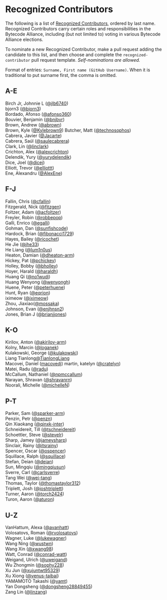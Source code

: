 # Recognized Contributors

The following is a list of [Recognized Contributors](https://github.com/bytecodealliance/governance/blob/main/TSC/charter.md#recognized-contributors), ordered by last name. Recognized Contributors carry certain roles and responsibilities in the Bytecode Alliance, including (but not limited to) voting in various Bytecode Alliance elections.

To nominate a new Recognized Contributor, make a pull request adding the candidate to this list, and then choose and complete the `recognized-contributor` pull request template. _Self-nominations are allowed._

Format of entries: `Surname, First name (GitHub Username)`. When it is traditional to put surname first, the comma is omitted.

## A-E

Birch Jr, Johnnie L ([@jlb6740](https://github.com/jlb6740))  
bjorn3 ([@bjorn3](https://github.com/bjorn3))  
Bordado, Afonso ([@afonso360](https://github.com/afonso360))  
Bouvier, Benjamin ([@bnjbvr](https://github.com/bnjbvr))  
Brown, Andrew ([@abrown](https://github.com/abrown))  
Brown, Kyle ([@Kylebrown9](https://github.com/Kylebrown9))
Butcher, Matt ([@technosophos](https://github.com/technosophos))  
Cabrera, Javier ([@Jacarte](https://github.com/Jacarte))  
Cabrera, Saúl ([@saulecabrera](https://github.com/saulecabrera))  
Clark, Lin ([@linclark](https://github.com/linclark))  
Crichton, Alex ([@alexcrichton](https://github.com/alexcrichton))  
Delendik, Yury ([@yurydelendik](https://github.com/yurydelendik))  
Dice, Joel ([@dicej](https://github.com/dicej))  
Elliott, Trevor ([@elliottt](https://github.com/elliottt))  
Ene, Alexandru ([@AlexEne](https://github.com/AlexEne))  

## F-J

Fallin, Chris ([@cfallin](https://github.com/cfallin))  
Fitzgerald, Nick ([@fitzgen](https://github.com/fitzgen))  
Foltzer, Adam ([@acfoltzer](https://github.com/acfoltzer))  
Freyler, Robin ([@robbepop](https://github.com/robbepop))  
Galli, Enrico ([@egalli](https://github.com/egalli))  
Gohman, Dan ([@sunfishcode](https://github.com/sunfishcode))  
Hardock, Brian ([@fibonacci1729](https://github.com/fibonacci1729))  
Hayes, Bailey ([@ricochet](https://github.com/ricochet))  
He Jie ([@jhe33](https://github.com/jhe33))  
He Liang ([@lum1n0us](https://github.com/lum1n0us))  
Heaton, Damian ([@dheaton-arm](https://github.com/dheaton-arm))  
Hickey, Pat ([@pchickey](https://github.com/pchickey))  
Holley, Bobby ([@bholley](https://github.com/bholley))  
Hoyer, Harald ([@haraldh](https://github.com/haraldh))  
Huang Qi ([@no1wudi](https://github.com/no1wudi))  
Huang Wenyong ([@wenyongh](https://github.com/wenyongh))  
Huene, Peter ([@peterhuene](https://github.com/peterhuene))  
Hunt, Ryan ([@eqrion](https://github.com/eqrion))  
iximeow ([@iximeow](https://github.com/iximeow))  
Zhou, Jiaxiao([@mossaka](https://github.com/mossaka))  
Johnson, Evan ([@enjhnsn2](https://github.com/enjhnsn2))  
Jones, Brian J ([@brianjjones](https://github.com/brianjjones))  

## K-O

Kirilov, Anton ([@akirilov-arm](https://github.com/akirilov-arm))  
Kolny, Marcin ([@loganek](https://github.com/loganek))  
Kulakowski, George ([@kulakowski](https://github.com/kulakowski-wasm))  
Liang Tianlong[@TianlongLiang](https://github.com/TianlongLiang)  
Macovei, Daniel ([macovedj](https://github.com/macovedj))
martin, katelyn ([@cratelyn](https://github.com/cratelyn))  
Matei, Radu ([@radu](https://github.com/radu-matei))  
McCallum, Nathaniel ([@npmccallum](https://github.com/npmccallum))  
Narayan, Shravan ([@shravanrn](https://github.com/shravanrn))  
Noorali, Michelle ([@michelleN](https://github.com/michelleN))  

## P-T

Parker, Sam ([@sparker-arm](https://github.com/sparker-arm))  
Penzin, Petr ([@penzn](https://github.com/penzn))  
Qin Xiaokang ([@qinxk-inter](https://github.com/qinxk-inter))  
Schneidereit, Till ([@tschneidereit](https://github.com/tschneidereit))  
Schoettler, Steve ([@stevelr](https://github.com/stevelr))  
Sharp, Jamey ([@jameysharp](https://github.com/jameysharp))  
Sinclair, Rainy ([@itsrainy](https://github.com/itsrainy))  
Spencer, Oscar ([@ospencer](https://github.com/ospencer))  
Squillace, Ralph ([@squillace](https://github.com/squillace))  
Stefan, Deian ([@deian](https://github.com/deian))  
Sun, Mingqiu ([@mingqiusun](https://github.com/mingqiusun))  
Sverre, Carl ([@carlsverre](https://github.com/carlsverre))  
Tang Wei ([@wei-tang](https://github.com/wei-tang))  
Thomas, Taylor ([@thomastaylor312](https://github.com/thomastaylor312))  
Triplett, Josh ([@joshtriplett](https://github.com/joshtriplett))  
Turner, Aaron ([@torch2424](https://github.com/torch2424))  
Turon, Aaron ([@aturon](https://github.com/aturon))  

## U-Z

VanHattum, Alexa ([@avanhatt](https://github.com/avanhatt))  
Volosatovs, Roman ([@rvolosatovs](https://github.com/rvolosatovs))  
Wagner, Luke ([@lukewagner](https://github.com/lukewagner))  
Wang Ning ([@wustwn](https://github.com/wustwn))  
Wang Xin ([@xwang98](https://github.com/xwang98))  
Watt, Conrad ([@conrad-watt](https://github.com/conrad-watt))  
Weigand, Ulrich ([@uweigand](https://github.com/uweigand))  
Wu Zhongmin ([@sophy228](https://github.com/sophy228))  
Xu Jun ([@xujuntwt95329](https://github.com/xujuntwt95329))  
Xu Xiong ([@venus-taibai](https://github.com/venus-taibai))  
YAMAMOTO Takashi ([@yamt](https://github.com/yamt))  
Yan Dongsheng ([@dongsheng28849455](https://github.com/dongsheng28849455))  
Zang Lin ([@linzang](https://github.com/linzang))  
